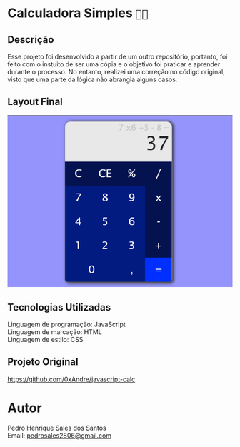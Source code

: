 # Calculadora Simples `🔢➗`
## Descrição
Esse projeto foi desenvolvido a partir de um outro repositório, portanto, foi feito com o instuito de ser uma cópia e o objetivo foi praticar e aprender durante o processo. No entanto, realizei uma correção no código original, visto que uma parte da lógica não abrangia alguns casos.

## Layout Final

![Calculadora Simples](/imagens/calculator-pic-two.png)

## Tecnologias Utilizadas
Linguagem de programação: JavaScript <br>
Linguagem de marcação: HTML <br>
Linguagem de estilo: CSS <br>

## Projeto Original
https://github.com/0xAndre/javascript-calc

# Autor
Pedro Henrique Sales dos Santos <br>
Email: pedrosales2806@gmail.com
